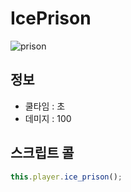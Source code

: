 IcePrison
====

![prison](http://pjc.luavis.kr/ice_prison.png)
<br>

정보
----
* 쿨타임 : 초
* 데미지 : 100

스크립트 콜
----
```js
this.player.ice_prison();
```
